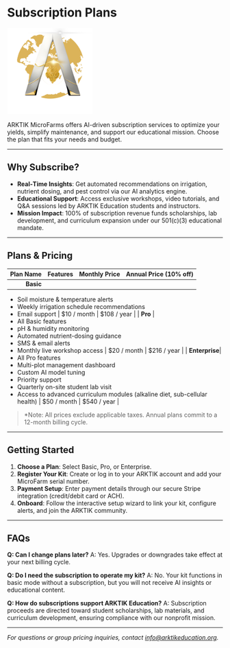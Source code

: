 # Subscription Plans
<img src="../assets/ARKTIK%20Logo.png" alt="ARKTIK Logo" width="200">


ARKTIK MicroFarms offers AI-driven subscription services to optimize your yields, simplify maintenance, and support our educational mission. Choose the plan that fits your needs and budget.

---

## Why Subscribe?

* **Real‑Time Insights**: Get automated recommendations on irrigation, nutrient dosing, and pest control via our AI analytics engine.
* **Educational Support**: Access exclusive workshops, video tutorials, and Q\&A sessions led by ARKTIK Education students and instructors.
* **Mission Impact**: 100% of subscription revenue funds scholarships, lab development, and curriculum expansion under our 501(c)(3) educational mandate.

---

## Plans & Pricing

| Plan Name | Features | Monthly Price | Annual Price (10% off) |
| --------: | -------- | ------------: | ---------------------: |
| **Basic** |          |               |                        |

* Soil moisture & temperature alerts
* Weekly irrigation schedule recommendations
* Email support
  \| \$10 / month  | \$108 / year             |
  \| **Pro**       |
* All Basic features
* pH & humidity monitoring
* Automated nutrient-dosing guidance
* SMS & email alerts
* Monthly live workshop access
  \| \$20 / month  | \$216 / year             |
  \| **Enterprise**|
* All Pro features
* Multi-plot management dashboard
* Custom AI model tuning
* Priority support
* Quarterly on-site student lab visit
* Access to advanced curriculum modules (alkaline diet, sub-cellular health)
  \| \$50 / month  | \$540 / year             |

> \*Note: All prices exclude applicable taxes. Annual plans commit to a 12-month billing cycle.

---

## Getting Started

1. **Choose a Plan**: Select Basic, Pro, or Enterprise.
2. **Register Your Kit**: Create or log in to your ARKTIK account and add your MicroFarm serial number.
3. **Payment Setup**: Enter payment details through our secure Stripe integration (credit/debit card or ACH).
4. **Onboard**: Follow the interactive setup wizard to link your kit, configure alerts, and join the ARKTIK community.

---

## FAQs

**Q: Can I change plans later?**
A: Yes. Upgrades or downgrades take effect at your next billing cycle.

**Q: Do I need the subscription to operate my kit?**
A: No. Your kit functions in basic mode without a subscription, but you will not receive AI insights or educational content.

**Q: How do subscriptions support ARKTIK Education?**
A: Subscription proceeds are directed toward student scholarships, lab materials, and curriculum development, ensuring compliance with our nonprofit mission.

---

*For questions or group pricing inquiries, contact [info@arktikeducation.org](mailto:info@arktikeducation.org).*
